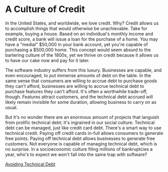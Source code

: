 # A Culture of Credit

In the United States, and worldwide, we love credit. Why? Credit allows us to accomplish things that would otherwise be unachievable. Take for example, buying a house. Based on an individual's monthly income and credit score, a bank will issue a loan for the purchase of a home. You may have a "medial" $50,000 in your bank account, yet you're capable of purchasing a $500,000 home. This concept would seem absurd to the bartering culture of the 1800s, yet we thrive on credit because it allows us to have our cake now and pay for it later.

The software industry suffers from this luxury. Businesses are capable, and even encouraged, to put immense amounts of debt on the table. In the same sense that consumers are willing to accrue debt to purchase goods they can't afford, businesses are willing to accrue technical debt to purchase features they can't afford. It's often a worthwhile trade-off, though. Features attract customers, and the technical debt accrued will likely remain invisible for some duration, allowing business to carry on as usual.

But it's no wonder there are an enormous amount of projects that languish from prolific technical debt; it's ingrained in our social culture. Technical debt can be managed, just like credit card debt. There's a smart way to use technical credit. Paying off credit cards in-full allows consumers to generate free points. Paying off technical debt allows businesses to generate free customers. Not everyone is capable of managing technical debt, which is no surprise. In a socioeconomic culture filing millions of bankruptcies a year, who's to expect we won't fall into the same trap with software?

[Avoiding Technical Debt](http://www.encodingbits.com/avoiding-technical-debt)